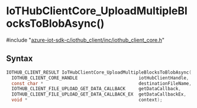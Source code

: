 # IoTHubClientCore_UploadMultipleBlocksToBlobAsync()

\#include "[azure-iot-sdk-c/iothub_client/inc/iothub_client_core.h](../iot-c-ref-iothub-client-core-h.md)"  

## Syntax

```C
IOTHUB_CLIENT_RESULT IoTHubClientCore_UploadMultipleBlocksToBlobAsync(
  IOTHUB_CLIENT_CORE_HANDLE                       iotHubClientHandle,
  const char *                                    destinationFileName,
  IOTHUB_CLIENT_FILE_UPLOAD_GET_DATA_CALLBACK     getDataCallback,
  IOTHUB_CLIENT_FILE_UPLOAD_GET_DATA_CALLBACK_EX  getDataCallbackEx,
  void *                                          context);
```

